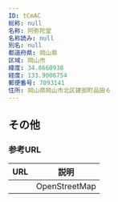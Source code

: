 ```yaml
---
ID: tCmAC
総称: null
名称: 阿弥陀堂
名称読み: null
別名: null
都道府県: 岡山県
区域: 岡山市
緯度: 34.8660938
経度: 133.9006754
郵便番号: 7093141
住所: 岡山県岡山市北区建部町品田６
---
```


## その他

### 参考URL

| URL | 説明          |
| --- | ------------- |
|     | OpenStreetMap |
